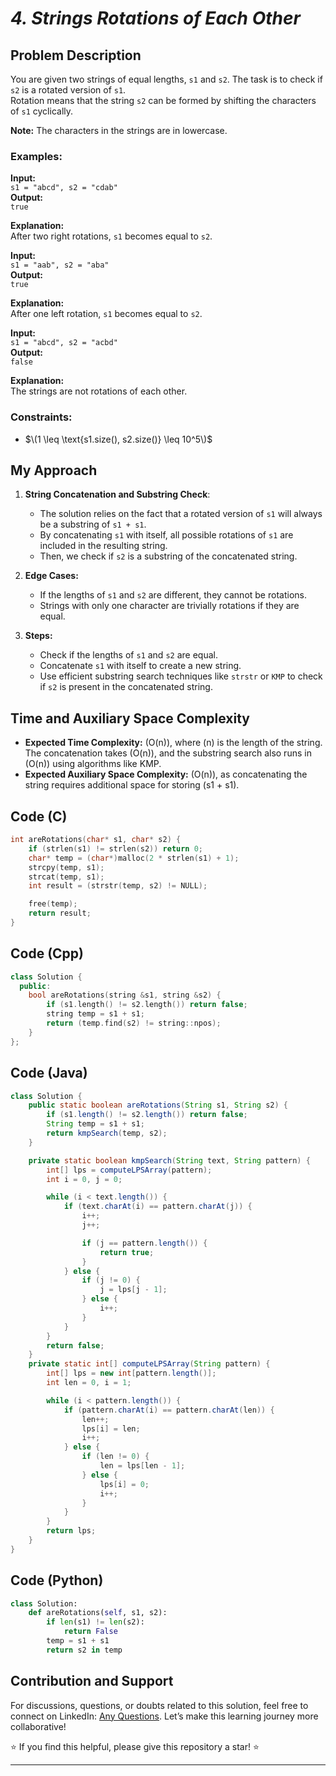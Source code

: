 # *4. Strings Rotations of Each Other*



## Problem Description

You are given two strings of equal lengths, `s1` and `s2`. The task is to check if `s2` is a rotated version of `s1`.  
Rotation means that the string `s2` can be formed by shifting the characters of `s1` cyclically.

**Note:** The characters in the strings are in lowercase.

### Examples:

**Input:**  
`s1 = "abcd", s2 = "cdab"`  
**Output:**  
`true`  

**Explanation:**  
After two right rotations, `s1` becomes equal to `s2`.

**Input:**  
`s1 = "aab", s2 = "aba"`  
**Output:**  
`true`  

**Explanation:**  
After one left rotation, `s1` becomes equal to `s2`.

**Input:**  
`s1 = "abcd", s2 = "acbd"`  
**Output:**  
`false`  

**Explanation:**  
The strings are not rotations of each other.

### Constraints:
- $\(1 \leq \text{s1.size(), s2.size()} \leq 10^5\)$


## My Approach

1. **String Concatenation and Substring Check**:  
   - The solution relies on the fact that a rotated version of `s1` will always be a substring of `s1 + s1`.  
   - By concatenating `s1` with itself, all possible rotations of `s1` are included in the resulting string.  
   - Then, we check if `s2` is a substring of the concatenated string.

2. **Edge Cases:**  
   - If the lengths of `s1` and `s2` are different, they cannot be rotations.  
   - Strings with only one character are trivially rotations if they are equal.

3. **Steps:**  
   - Check if the lengths of `s1` and `s2` are equal.  
   - Concatenate `s1` with itself to create a new string.  
   - Use efficient substring search techniques like `strstr` or `KMP` to check if `s2` is present in the concatenated string.


## Time and Auxiliary Space Complexity

- **Expected Time Complexity:** \(O(n)\), where \(n\) is the length of the string. The concatenation takes \(O(n)\), and the substring search also runs in \(O(n)\) using algorithms like KMP.  
- **Expected Auxiliary Space Complexity:** \(O(n)\), as concatenating the string requires additional space for storing \(s1 + s1\).


## Code (C)

```c
int areRotations(char* s1, char* s2) {
    if (strlen(s1) != strlen(s2)) return 0;
    char* temp = (char*)malloc(2 * strlen(s1) + 1);
    strcpy(temp, s1);
    strcat(temp, s1);
    int result = (strstr(temp, s2) != NULL);

    free(temp); 
    return result;
}
```


## Code (Cpp)

```cpp
class Solution {
  public:
    bool areRotations(string &s1, string &s2) {
        if (s1.length() != s2.length()) return false;
        string temp = s1 + s1;
        return (temp.find(s2) != string::npos);
    }
};
```


## Code (Java)

```java
class Solution {
    public static boolean areRotations(String s1, String s2) {
        if (s1.length() != s2.length()) return false;
        String temp = s1 + s1;
        return kmpSearch(temp, s2);
    }

    private static boolean kmpSearch(String text, String pattern) {
        int[] lps = computeLPSArray(pattern); 
        int i = 0, j = 0;

        while (i < text.length()) {
            if (text.charAt(i) == pattern.charAt(j)) {
                i++;
                j++;

                if (j == pattern.length()) {
                    return true; 
                }
            } else {
                if (j != 0) {
                    j = lps[j - 1];
                } else {
                    i++;
                }
            }
        }
        return false;
    }
    private static int[] computeLPSArray(String pattern) {
        int[] lps = new int[pattern.length()];
        int len = 0, i = 1;

        while (i < pattern.length()) {
            if (pattern.charAt(i) == pattern.charAt(len)) {
                len++;
                lps[i] = len;
                i++;
            } else {
                if (len != 0) {
                    len = lps[len - 1];
                } else {
                    lps[i] = 0;
                    i++;
                }
            }
        }
        return lps;
    }
}
```


## Code (Python)

```python
class Solution:
    def areRotations(self, s1, s2):
        if len(s1) != len(s2):
            return False
        temp = s1 + s1
        return s2 in temp
```



## Contribution and Support

For discussions, questions, or doubts related to this solution, feel free to connect on LinkedIn: [Any Questions](https://www.linkedin.com/in/het-patel-8b110525a/). Let’s make this learning journey more collaborative!

⭐ If you find this helpful, please give this repository a star! ⭐

---

